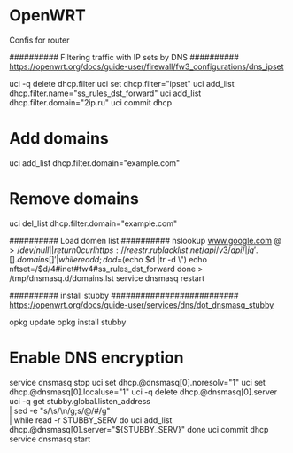 # OpenWRT
Confis for router

##########  Filtering traffic with IP sets by DNS  ##########
https://openwrt.org/docs/guide-user/firewall/fw3_configurations/dns_ipset

uci -q delete dhcp.filter
uci set dhcp.filter="ipset"
uci add_list dhcp.filter.name="ss_rules_dst_forward"
uci add_list dhcp.filter.domain="2ip.ru"
uci commit dhcp

# Add domains
uci add_list dhcp.filter.domain="example.com"
 # Remove domains
uci del_list dhcp.filter.domain="example.com"

##########  Load domen list  ##########
nslookup www.google.com $@>/dev/null  || return 0
curl https://reestr.rublacklist.net/api/v3/dpi/ |jq '.[].domains[]' |while read d; do
	d=$(echo $d |tr -d \")
    echo nftset=/$d/4#inet#fw4#ss_rules_dst_forward
done > /tmp/dnsmasq.d/domains.lst
service dnsmasq restart

##########  install stubby  ##########################
https://openwrt.org/docs/guide-user/services/dns/dot_dnsmasq_stubby
	
opkg update
opkg install stubby
 
# Enable DNS encryption
service dnsmasq stop
uci set dhcp.@dnsmasq[0].noresolv="1"
uci set dhcp.@dnsmasq[0].localuse="1"
uci -q delete dhcp.@dnsmasq[0].server
uci -q get stubby.global.listen_address \
| sed -e "s/\s/\n/g;s/@/#/g" \
| while read -r STUBBY_SERV
do uci add_list dhcp.@dnsmasq[0].server="${STUBBY_SERV}"
done
uci commit dhcp
service dnsmasq start		
